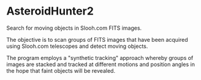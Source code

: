 # AsteroidHunter2
Search for moving objects in Slooh.com FITS images.

The objective is to scan groups of FITS images that have been acquired using Slooh.com telescopes and detect moving objects.

The program employs a "synthetic tracking" approach whereby groups of images are stacked and tracked at different 
motions and position angles in the hope that faint objects will be revealed.
